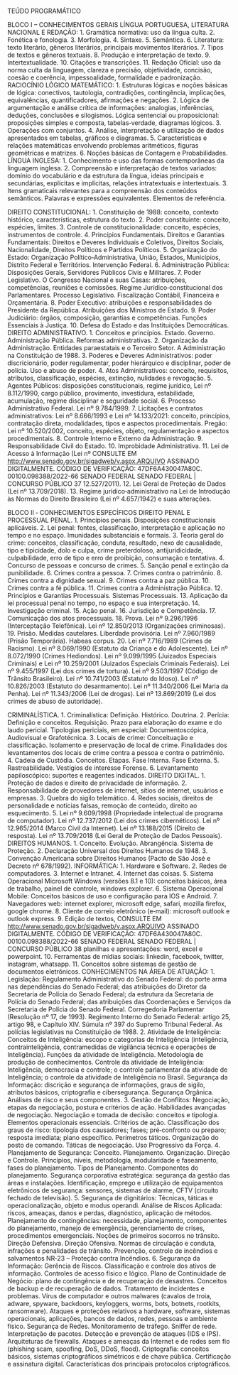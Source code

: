 TEÚDO PROGRAMÁTICO 
 
BLOCO I – CONHECIMENTOS GERAIS 
LÍNGUA PORTUGUESA,  LITERATURA NACIONAL E REDAÇÃO: 1. Gramática normativa: uso da língua culta. 2.
Fonética e fonologia. 3. Morfologia. 4. Sintaxe. 5. Semântica. 6. Literatura: texto literário, gêneros literários,
principais movimentos literários. 7. Tipos de textos e gêneros textuais. 8. Produção e interpretação de texto.
9. Intertextualidade. 10. Citações e transcrições. 11. Redação Oficial: uso da norma culta da linguagem, clareza
e precisão, objetividade, concisão, coesão e coerência, impessoalidade, formalidade e padronização.
RACIOCÍNIO LÓGICO MATEMÁTICO: 1. Estruturas lógicas e noções básicas de lógica: conectivos, tautologia,
contradições, contingência, implicações, equivalências, quantificadores, afirmações e negações.
2. Lógica  de  argumentação e  análise  crítica de informações: analogias, inferências, deduções, conclusões e
silogismos. Lógica sentencial ou proposicional: proposições simples e composta, tabelas‐verdade, diagramas
lógicos. 3. Operações com conjuntos. 4. Análise, interpretação e utilização de dados apresentados em tabelas,
gráficos e diagramas. 5. Características e relações matemáticas envolvendo problemas aritméticos, figuras
geométricas e matrizes. 6. Noções básicas de Contagem e Probabilidades.
LÍNGUA INGLESA: 1. Conhecimento e uso das formas contemporâneas da linguagem inglesa. 2. Compreensão
e interpretação de textos variados: domínio do vocabulário e da estrutura da língua, ideias principais e
secundárias, explícitas e implícitas, relações intratextuais e intertextuais. 3. Itens gramaticais relevantes para
a compreensão dos conteúdos semânticos. Palavras e expressões equivalentes. Elementos de referência.
 
DIREITO CONSTITUCIONAL: 1. Constituição de 1988: conceito, contexto histórico, características, estrutura do
texto. 2. Poder constituinte: conceito, espécies, limites. 3. Controle de constitucionalidade: conceito, espécies,
instrumentos de controle. 4. Princípios Fundamentais. Direitos e Garantias Fundamentais: Direitos e Deveres
Individuais e Coletivos, Direitos Sociais, Nacionalidade, Direitos Políticos e Partidos Políticos. 5. Organização
do Estado: Organização Político‐Administrativa, União, Estados, Municípios, Distrito Federal e Territórios.
Intervenção Federal. 6. Administração Pública: Disposições Gerais, Servidores Públicos Civis e Militares. 7.
Poder Legislativo. O Congresso Nacional e suas Casas: atribuições, competências, reuniões e comissões.
Regime Jurídico‐constitucional dos Parlamentares. Processo Legislativo. Fiscalização Contábil, Financeira e
Orçamentária. 8. Poder Executivo: atribuições e responsabilidades do Presidente da República. Atribuições
dos Ministros de Estado. 9. Poder Judiciário: órgãos, composição, garantias e competências. Funções
Essenciais à Justiça. 10. Defesa do Estado e das Instituições Democráticas.
DIREITO  ADMINISTRATIVO. 1. Conceitos e princípios. Estado. Governo. Administração Pública. Reformas
administrativas. 2. Organização da Administração. Entidades paraestatais e o Terceiro Setor. A Administração
na Constituição de 1988. 3. Poderes e Deveres Administrativos: poder discricionário, poder regulamentar,
poder hierárquico e disciplinar, poder de polícia. Uso e abuso de poder. 4. Atos Administrativos: conceito,
requisitos, atributos, classificação, espécies, extinção, nulidades e revogação. 5. Agentes Públicos: disposições
constitucionais, regime jurídico, Lei nº 8.112/1990, cargo público, provimento, investidura, estabilidade,
acumulação, regime disciplinar e seguridade social. 6. Processo Administrativo Federal. Lei nº 9.784/1999. 7.
Licitações e contratos administrativos: Lei nº 8.666/1993 e Lei nº 14.133/2021: conceito, princípios,
contratação direta, modalidades, tipos e aspectos procedimentais. Pregão: Lei nº 10.520/2002, conceito,
espécies, objeto, regulamentação e aspectos procedimentais. 8. Controle Interno e Externo da Administração.
9. Responsabilidade Civil do Estado. 10. Improbidade Administrativa. 11. Lei de Acesso à Informação (Lei nº
CONSULTE EM http://www.senado.gov.br/sigadweb/v.aspx.ARQUIVO ASSINADO DIGITALMENTE. CÓDIGO DE VERIFICAÇÃO: 47DF6A430047A80C. 00100.098388/2022-66
SENADO FEDERAL
SENADO FEDERAL | CONCURSO PÚBLICO 37
12.527/2011). 12. Lei Geral de Proteção de Dados (Lei nº 13.709/2018). 13. Regime jurídico‐administrativo na
Lei de Introdução às Normas do Direito Brasileiro (Lei nº 4.657/1942) e suas alterações.
 
BLOCO II ‐ CONHECIMENTOS ESPECÍFICOS 
DIREITO PENAL E PROCESSUAL PENAL. 1. Princípios penais. Disposições constitucionais aplicáveis. 2. Lei penal:
fontes, classificação, interpretação e aplicação no tempo e no espaço. Imunidades substanciais e formais. 3.
Teoria geral do crime: conceitos, classificação, conduta, resultado, nexo de causalidade, tipo e tipicidade, dolo
e culpa, crime preterdoloso, antijuridicidade, culpabilidade, erro de tipo e erro de proibição, consumação e
tentativa. 4. Concurso de pessoas e concurso de crimes. 5. Sanção penal e extinção da punibilidade. 6. Crimes
contra a pessoa. 7. Crimes contra o patrimônio. 8. Crimes contra a dignidade sexual. 9. Crimes contra a paz
pública. 10. Crimes contra a fé pública. 11. Crimes contra a Administração Pública. 12. Princípios e Garantias
Processuais. Sistemas Processuais. 13. Aplicação da lei processual penal no tempo, no espaço e sua
interpretação. 14. Investigação criminal. 15. Ação penal. 16. Jurisdição e Competência. 17. Comunicação dos
atos processuais. 18. Prova. Lei nº 9.296/1996 (Interceptação Telefônica). Lei nº 12.850/2013 (Organizações
criminosas). 19. Prisão. Medidas cautelares. Liberdade provisória. Lei nº 7.960/1989 (Prisão Temporária).
Habeas corpus. 20. Lei nº 7.716/1989 (Crimes de Racismo). Lei nº 8.069/1990 (Estatuto da Criança e do
Adolescente). Lei nº 8.072/1990 (Crimes Hediondos). Lei nº 9.099/1995 (Juizados Especiais Criminais) e Lei nº
10.259/2001 (Juizados Especiais Criminais Federais). Lei nº 9.455/1997 (Lei dos crimes de tortura). Lei nº
9.503/1997 (Código de Trânsito Brasileiro). Lei nº 10.741/2003 (Estatuto do Idoso). Lei nº 10.826/2003
(Estatuto do desarmamento). Lei nº 11.340/2006 (Lei Maria da Penha). Lei nº 11.343/2006 (Lei de drogas). Lei
nº 13.869/2019 (Lei dos crimes de abuso de autoridade).
  
CRIMINALÍSTICA. 1. Criminalística: Definição. Histórico. Doutrina. 2. Perícia: Definição e conceitos. Requisição.
Prazo para elaboração do exame e do laudo pericial. Tipologias periciais, em especial: Documentoscópica,
Audiovisual e Grafotécnica. 3. Locais de crime: Conceituação e classificação. Isolamento e preservação de local
de crime. Finalidades dos levantamentos dos locais de crime contra a pessoa e contra o patrimônio. 4. Cadeia
de Custódia. Conceitos. Etapas. Fase Interna. Fase Externa. 5. Rastreabilidade. Vestígios de interesse Forense.
6. Levantamento papiloscópico: suportes e reagentes indicados.
DIREITO  DIGITAL. 1. Proteção de dados e direito de privacidade de informação. 2. Responsabilidade de
provedores de internet, sítios de internet, usuários e empresas. 3. Quebra do sigilo telemático. 4. Redes
sociais, direitos de personalidade e notícias falsas, remoção de conteúdo, direito ao esquecimento. 5. Lei nº
9.609/1998 (Propriedade intelectual de programa de computador). Lei nº 12.737/2012 (Lei dos crimes
cibernéticos). Lei nº 12.965/2014 (Marco Civil da Internet). Lei nº 13.188/2015 (Direito de resposta). Lei nº
13.709/2018 (Lei Geral de Proteção de Dados Pessoais).
DIREITOS HUMANOS. 1. Conceito. Evolução. Abrangência. Sistema de Proteção. 2. Declaração Universal dos
Direitos Humanos de 1948. 3. Convenção Americana sobre Direitos Humanos (Pacto de São José e Decreto nº
678/1992).
INFORMÁTICA: 1. Hardware e Software. 2. Redes de computadores. 3. Internet e Intranet. 4. Internet das
coisas. 5. Sistema Operacional Microsoft Windows (versões 8.1 e 10): conceitos básicos, área de trabalho,
painel de controle, windows explorer. 6. Sistema Operacional Mobile: Conceitos básicos de uso e configuração
para IOS e Android. 7. Navegadores web: internet explorer, microsoft edge, safari, mozilla firefox, google
chrome. 8. Cliente de correio eletrônico (e‐mail): microsoft outlook e outlook express. 9. Edição de textos,
CONSULTE EM http://www.senado.gov.br/sigadweb/v.aspx.ARQUIVO ASSINADO DIGITALMENTE. CÓDIGO DE VERIFICAÇÃO: 47DF6A430047A80C. 00100.098388/2022-66
SENADO FEDERAL
SENADO FEDERAL | CONCURSO PÚBLICO 38
planilhas e apresentações: word, excel e powerpoint. 10. Ferramentas de mídias sociais: linkedin, facebook,
twitter, instagram, whatsapp. 11. Conceitos sobre sistemas de gestão de documentos eletrônicos.
CONHECIMENTOS NA ÁREA DE ATUAÇÃO: 1. Legislação: Regulamento Administrativo do Senado Federal: do
porte arma nas dependências do Senado Federal; das atribuições do Diretor da Secretaria de Polícia do Senado
Federal; da estrutura da Secretaria de Polícia do Senado Federal; das atribuições das Coordenações e Serviços
da Secretaria de Polícia do Senado Federal. Corregedoria Parlamentar (Resolução nº 17, de 1993). Regimento
Interno do Senado Federal: artigo 25, artigo 98, e Capítulo XIV. Súmula nº 397 do Supremo Tribunal Federal.
As polícias legislativas na Constituição de 1988. 2. Atividade de Inteligência: Conceitos de Inteligência: escopo
e categorias de Inteligência (inteligência, contrainteligência, contramedidas de vigilância técnica e operações
de Inteligência). Funções da atividade de Inteligência. Metodologia de produção de conhecimentos. Controle
da atividade de Inteligência: Inteligência, democracia e controle; o controle parlamentar da atividade de
Inteligência; o controle da atividade de Inteligência no Brasil. Segurança da Informação: discrição e segurança
de informações, graus de sigilo, atributos básicos, criptografia e cibersegurança. Segurança Orgânica. Análises
de risco e seus componentes. 3. Gestão de Conflitos: Negociação, etapas da negociação, postura e critérios de
ação. Habilidades avançadas de negociação. Negociação e tomada de decisão: conceitos e tipologia.
Elementos operacionais essenciais. Critérios de ação. Classificação dos graus de risco: tipologia dos
causadores; fases; pré‐confronto ou preparo; resposta imediata; plano específico. Perímetros táticos.
Organização do posto de comando. Táticas de negociação. Uso Progressivo da Força. 4. Planejamento de
Segurança: Conceito. Planejamento. Organização. Direção e Controle. Princípios, níveis, metodologia,
modularidade e faseamento, fases do planejamento. Tipos de Planejamento. Componentes do planejamento.
Segurança corporativa estratégica: segurança da gestão das áreas e instalações. Identificação, emprego e
utilização de equipamentos eletrônicos de segurança: sensores, sistemas de alarme, CFTV (circuito fechado
de televisão). 5. Segurança de dignitários: Técnicas, táticas e operacionalização, objeto e modus operandi.
Análise de Riscos Aplicada: riscos, ameaças, danos e perdas, diagnóstico, aplicação de métodos. Planejamento
de contingências: necessidade, planejamento, componentes do planejamento, manejo de emergência,
gerenciamento de crises, procedimentos emergenciais. Noções de primeiros socorros no trânsito. Direção
Defensiva. Direção Ofensiva. Normas de circulação e conduta, infrações e penalidades de trânsito. Prevenção,
controle de incêndios e salvamentos NR‐23 – Proteção contra Incêndios. 6. Segurança da Informação: Gerência
de Riscos. Classificação e controle dos ativos de informação. Controles de acesso físico e lógico. Plano de
Continuidade de Negócio: plano de contingência e de recuperação de desastres. Conceitos de backup e de
recuperação de dados. Tratamento de incidentes e problemas. Vírus de computador e outros malwares
(cavalos de troia, adware, spyware, backdoors, keyloggers, worms, bots, botnets, rootkits, ransomware).
Ataques e proteções relativos a hardware, software, sistemas operacionais, aplicações, bancos de dados,
redes, pessoas e ambiente físico. Segurança de Redes. Monitoramento de tráfego. Sniffer de rede.
Interpretação de pacotes. Detecção e prevenção de ataques (IDS e IPS). Arquiteturas de firewalls. Ataques e
ameaças da Internet e de redes sem fio (phishing scam, spoofing, DoS, DDoS, flood). Criptografia: conceitos
básicos, sistemas criptográficos simétricos e de chave pública. Certificação e assinatura digital. Características
dos principais protocolos criptográficos.